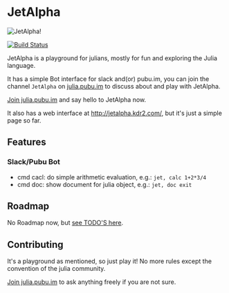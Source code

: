 # JetAlpha

![JetAlpha!](http://res.cloudinary.com/kdr2/image/upload/c_crop,h_280,w_500/v1455802308/misc/jetalpha-logo-v1.png)

[![Build Status](https://travis-ci.org/KDr2/JetAlpha.jl.svg)](https://travis-ci.org/KDr2/JetAlpha.jl)

JetAlpha is a playground for julians, mostly for fun and exploring the Julia language.

It has a simple Bot interface for slack and(or) pubu.im, you can join the channel
`JetAlpha` on [julia.pubu.im](https://julia.pubu.im/reg/8n4bwmmlkym8c98 "PUBU IM") to
discuss about and play with JetAlpha.

[Join julia.pubu.im](https://julia.pubu.im/reg/8n4bwmmlkym8c98 "PUBU IM") and say
hello to JetAlpha now.

It also has a web interface at http://jetalpha.kdr2.com/, but it's just a simple page
so far.

## Features

### Slack/Pubu Bot

- cmd cacl: do simple arithmetic evaluation, e.g.: `jet, calc 1+2*3/4`
- cmd doc: show document for julia object, e.g.: `jet, doc exit`

## Roadmap

No Roadmap now, but [see TODO'S here](https://github.com/KDr2/JetAlpha.jl/blob/master/TODO.md "TODO'S").

## Contributing

It's a playground as mentioned, so just play it!
No more rules except the convention of the julia community.

[Join julia.pubu.im](https://julia.pubu.im/reg/8n4bwmmlkym8c98 "PUBU IM") to ask anything
freely if you are not sure.
